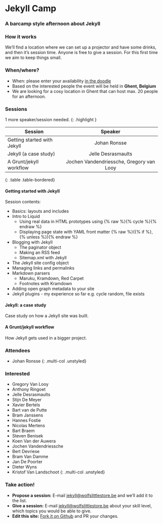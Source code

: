


# Jekyll Camp

### A barcamp style afternoon about Jekyll

### How it works

We’ll find a location where we can set up a projector and have some drinks, and then it’s session time. Anyone is free to give a session. For this first time we aim to keep things small.

### When/where?

* When: please enter your availability [in the doodle](http://www.doodle.com/y5qzzb85w2i3wqxw#table)
* Based on the interested people the event will be held in **Ghent, Belgium**
* We are looking for a cosy location in Ghent that can host max. 20 people for an afternoon.

### Sessions

1 more speaker/session needed.
{: .highlight }

| Session                     | Speaker                                  |
| --------------------------- |:----------------------------------------:|
| Getting started with Jekyll | Johan Ronsse                             |
| Jekyll (a case study)       | Jelle Desrasmaults                       |
| A Grunt/jekyll workflow     | Jochen Vandendriessche, Gregory van Looy |
{: .table .table-bordered}

#### Getting started with Jekyll

Session contents:

* Basics: layouts and includes
* Intro to Liquid
  * Using real data in HTML prototypes using {% raw %}{% cycle %}{% endraw %}
  * Displaying page state with YAML front matter {% raw %}({% if %}, {% unless %}){% endraw %}
* Blogging with Jekyll
  * The paginator object
  * Making an RSS feed
  * Sitemap.xml with Jekyll
* The Jekyll site config object
* Managing links and permalinks
* Markdown parsers
  * Maruku, Kramdown, Red Carpet
  * Footnotes with Kramdown
* Adding open graph metadata to your site
* Jekyll plugins - my experience so far e.g. cycle random, file exists

#### Jekyll: a case study

Case study on how a Jekyll site was built.

#### A Grunt/jekyll workflow

How Jekyll gets used in a bigger project.

###  Attendees

* Johan Ronsse
{: .multi-col .unstyled}

###  Interested

* Gregory Van Looy
* Anthony Ringoet
* Jelle Desrasmaults
* Stijn De Meyer
* Xavier Bertels
* Bart van de Putte
* Bram Janssens
* Hannes Fostie
* Nicolas Mertens
* Bart Braem 
* Steven Benisek
* Koen Van der Auwera
* Jochen Vandendriessche
* Bert Devriese
* Bram Van Damme
* Jan De Poorter
* Dieter Wyns
* Kristof Van Landschoot
{: .multi-col .unstyled}

### Take action!

* **Propose a session:** E-mail [jekyll@wolfslittlestore.be](mailto:jekyll@wolfslittlestore.be) and we’ll add it to the list.
* **Give a session:** E-mail [jekyll@wolfslittlestore.be](mailto:jekyll@wolfslittlestore.be) about your skill level, which topics you would be able to give.
* **Edit this site:** [Fork it on Github](https://github.com/Wolfr/jekyll-camp) and PR your changes.

